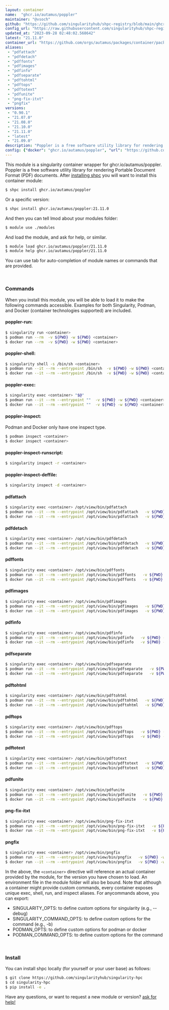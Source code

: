```yaml
---
layout: container
name:  "ghcr.io/autamus/poppler"
maintainer: "@vsoch"
github: "https://github.com/singularityhub/shpc-registry/blob/main/ghcr.io/autamus/poppler/container.yaml"
config_url: "https://raw.githubusercontent.com/singularityhub/shpc-registry/main/ghcr.io/autamus/poppler/container.yaml"
updated_at: "2023-09-28 02:48:02.568642"
latest: "21.11.0"
container_url: "https://github.com/orgs/autamus/packages/container/package/poppler"
aliases:
 - "pdfattach"
 - "pdfdetach"
 - "pdffonts"
 - "pdfimages"
 - "pdfinfo"
 - "pdfseparate"
 - "pdftohtml"
 - "pdftops"
 - "pdftotext"
 - "pdfunite"
 - "png-fix-itxt"
 - "pngfix"
versions:
 - "0.90.1"
 - "21.07.0"
 - "21.08.0"
 - "21.10.0"
 - "21.11.0"
 - "latest"
 - "21.09.0"
description: "Poppler is a free software utility library for rendering Portable Document Format (PDF) documents."
config: {"docker": "ghcr.io/autamus/poppler", "url": "https://github.com/orgs/autamus/packages/container/package/poppler", "maintainer": "@vsoch", "description": "Poppler is a free software utility library for rendering Portable Document Format (PDF) documents.", "latest": {"21.11.0": "sha256:80d494547482ae09cda84c0529ae800cd38f44a5b19169eac35f49fbd0dd9bc6"}, "tags": {"0.90.1": "sha256:972979693c1d915c879f9c2a6d23f566d3727f5a3a909355915a003b1abd3504", "21.07.0": "sha256:a119cd1f5da78fcda917793990b4ce1915891df317cf6bb261013278a1c239b7", "21.08.0": "sha256:d6b967aca449063448f0bd6fc5f0f31c429fd6ac797dd9fdf0937254216ece18", "21.10.0": "sha256:c6b76b31a5566664896e1d055df8a186eee31c8a6ce3e168303367b8e12b2c3e", "21.11.0": "sha256:80d494547482ae09cda84c0529ae800cd38f44a5b19169eac35f49fbd0dd9bc6", "latest": "sha256:80d494547482ae09cda84c0529ae800cd38f44a5b19169eac35f49fbd0dd9bc6", "21.09.0": "sha256:3a85adb7afb5a060e9eeaf35eeb5a648b8e682c953d2f7e1db5d9fa7c906b903"}, "aliases": {"pdfattach": "/opt/view/bin/pdfattach", "pdfdetach": "/opt/view/bin/pdfdetach", "pdffonts": "/opt/view/bin/pdffonts", "pdfimages": "/opt/view/bin/pdfimages", "pdfinfo": "/opt/view/bin/pdfinfo", "pdfseparate": "/opt/view/bin/pdfseparate", "pdftohtml": "/opt/view/bin/pdftohtml", "pdftops": "/opt/view/bin/pdftops", "pdftotext": "/opt/view/bin/pdftotext", "pdfunite": "/opt/view/bin/pdfunite", "png-fix-itxt": "/opt/view/bin/png-fix-itxt", "pngfix": "/opt/view/bin/pngfix"}}
---
```


This module is a singularity container wrapper for ghcr.io/autamus/poppler.
Poppler is a free software utility library for rendering Portable Document Format (PDF) documents.
After [installing shpc](#install) you will want to install this container module:


```bash
$ shpc install ghcr.io/autamus/poppler
```

Or a specific version:

```bash
$ shpc install ghcr.io/autamus/poppler:21.11.0
```

And then you can tell lmod about your modules folder:

```bash
$ module use ./modules
```

And load the module, and ask for help, or similar.

```bash
$ module load ghcr.io/autamus/poppler/21.11.0
$ module help ghcr.io/autamus/poppler/21.11.0
```

You can use tab for auto-completion of module names or commands that are provided.

<br>

### Commands

When you install this module, you will be able to load it to make the following commands accessible.
Examples for both Singularity, Podman, and Docker (container technologies supported) are included.

#### poppler-run:

```bash
$ singularity run <container>
$ podman run --rm  -v ${PWD} -w ${PWD} <container>
$ docker run --rm  -v ${PWD} -w ${PWD} <container>
```

#### poppler-shell:

```bash
$ singularity shell -s /bin/sh <container>
$ podman run --it --rm --entrypoint /bin/sh  -v ${PWD} -w ${PWD} <container>
$ docker run --it --rm --entrypoint /bin/sh  -v ${PWD} -w ${PWD} <container>
```

#### poppler-exec:

```bash
$ singularity exec <container> "$@"
$ podman run --it --rm --entrypoint ""  -v ${PWD} -w ${PWD} <container> "$@"
$ docker run --it --rm --entrypoint ""  -v ${PWD} -w ${PWD} <container> "$@"
```

#### poppler-inspect:

Podman and Docker only have one inspect type.

```bash
$ podman inspect <container>
$ docker inspect <container>
```

#### poppler-inspect-runscript:

```bash
$ singularity inspect -r <container>
```

#### poppler-inspect-deffile:

```bash
$ singularity inspect -d <container>
```


#### pdfattach

```bash
$ singularity exec <container> /opt/view/bin/pdfattach
$ podman run --it --rm --entrypoint /opt/view/bin/pdfattach   -v ${PWD} -w ${PWD} <container> -c " $@"
$ docker run --it --rm --entrypoint /opt/view/bin/pdfattach   -v ${PWD} -w ${PWD} <container> -c " $@"
```


#### pdfdetach

```bash
$ singularity exec <container> /opt/view/bin/pdfdetach
$ podman run --it --rm --entrypoint /opt/view/bin/pdfdetach   -v ${PWD} -w ${PWD} <container> -c " $@"
$ docker run --it --rm --entrypoint /opt/view/bin/pdfdetach   -v ${PWD} -w ${PWD} <container> -c " $@"
```


#### pdffonts

```bash
$ singularity exec <container> /opt/view/bin/pdffonts
$ podman run --it --rm --entrypoint /opt/view/bin/pdffonts   -v ${PWD} -w ${PWD} <container> -c " $@"
$ docker run --it --rm --entrypoint /opt/view/bin/pdffonts   -v ${PWD} -w ${PWD} <container> -c " $@"
```


#### pdfimages

```bash
$ singularity exec <container> /opt/view/bin/pdfimages
$ podman run --it --rm --entrypoint /opt/view/bin/pdfimages   -v ${PWD} -w ${PWD} <container> -c " $@"
$ docker run --it --rm --entrypoint /opt/view/bin/pdfimages   -v ${PWD} -w ${PWD} <container> -c " $@"
```


#### pdfinfo

```bash
$ singularity exec <container> /opt/view/bin/pdfinfo
$ podman run --it --rm --entrypoint /opt/view/bin/pdfinfo   -v ${PWD} -w ${PWD} <container> -c " $@"
$ docker run --it --rm --entrypoint /opt/view/bin/pdfinfo   -v ${PWD} -w ${PWD} <container> -c " $@"
```


#### pdfseparate

```bash
$ singularity exec <container> /opt/view/bin/pdfseparate
$ podman run --it --rm --entrypoint /opt/view/bin/pdfseparate   -v ${PWD} -w ${PWD} <container> -c " $@"
$ docker run --it --rm --entrypoint /opt/view/bin/pdfseparate   -v ${PWD} -w ${PWD} <container> -c " $@"
```


#### pdftohtml

```bash
$ singularity exec <container> /opt/view/bin/pdftohtml
$ podman run --it --rm --entrypoint /opt/view/bin/pdftohtml   -v ${PWD} -w ${PWD} <container> -c " $@"
$ docker run --it --rm --entrypoint /opt/view/bin/pdftohtml   -v ${PWD} -w ${PWD} <container> -c " $@"
```


#### pdftops

```bash
$ singularity exec <container> /opt/view/bin/pdftops
$ podman run --it --rm --entrypoint /opt/view/bin/pdftops   -v ${PWD} -w ${PWD} <container> -c " $@"
$ docker run --it --rm --entrypoint /opt/view/bin/pdftops   -v ${PWD} -w ${PWD} <container> -c " $@"
```


#### pdftotext

```bash
$ singularity exec <container> /opt/view/bin/pdftotext
$ podman run --it --rm --entrypoint /opt/view/bin/pdftotext   -v ${PWD} -w ${PWD} <container> -c " $@"
$ docker run --it --rm --entrypoint /opt/view/bin/pdftotext   -v ${PWD} -w ${PWD} <container> -c " $@"
```


#### pdfunite

```bash
$ singularity exec <container> /opt/view/bin/pdfunite
$ podman run --it --rm --entrypoint /opt/view/bin/pdfunite   -v ${PWD} -w ${PWD} <container> -c " $@"
$ docker run --it --rm --entrypoint /opt/view/bin/pdfunite   -v ${PWD} -w ${PWD} <container> -c " $@"
```


#### png-fix-itxt

```bash
$ singularity exec <container> /opt/view/bin/png-fix-itxt
$ podman run --it --rm --entrypoint /opt/view/bin/png-fix-itxt   -v ${PWD} -w ${PWD} <container> -c " $@"
$ docker run --it --rm --entrypoint /opt/view/bin/png-fix-itxt   -v ${PWD} -w ${PWD} <container> -c " $@"
```


#### pngfix

```bash
$ singularity exec <container> /opt/view/bin/pngfix
$ podman run --it --rm --entrypoint /opt/view/bin/pngfix   -v ${PWD} -w ${PWD} <container> -c " $@"
$ docker run --it --rm --entrypoint /opt/view/bin/pngfix   -v ${PWD} -w ${PWD} <container> -c " $@"
```



In the above, the `<container>` directive will reference an actual container provided
by the module, for the version you have chosen to load. An environment file in the
module folder will also be bound. Note that although a container
might provide custom commands, every container exposes unique exec, shell, run, and
inspect aliases. For anycommands above, you can export:

 - SINGULARITY_OPTS: to define custom options for singularity (e.g., --debug)
 - SINGULARITY_COMMAND_OPTS: to define custom options for the command (e.g., -b)
 - PODMAN_OPTS: to define custom options for podman or docker
 - PODMAN_COMMAND_OPTS: to define custom options for the command

<br>

### Install

You can install shpc locally (for yourself or your user base) as follows:

```bash
$ git clone https://github.com/singularityhub/singularity-hpc
$ cd singularity-hpc
$ pip install -e .
```

Have any questions, or want to request a new module or version? [ask for help!](https://github.com/singularityhub/singularity-hpc/issues)